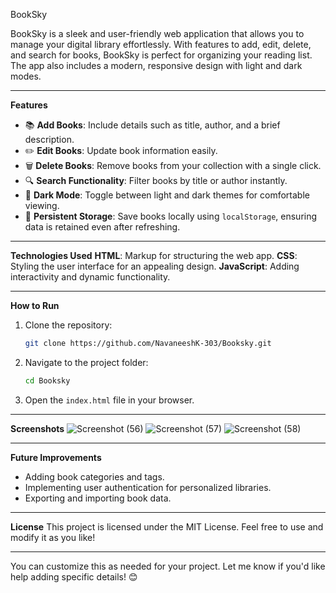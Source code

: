 
BookSky

BookSky is a sleek and user-friendly web application that allows you to manage your digital library effortlessly. With features to add, edit, delete, and search for books, BookSky is perfect for organizing your reading list. The app also includes a modern, responsive design with light and dark modes.

---

**Features**
- 📚 **Add Books**: Include details such as title, author, and a brief description.
- ✏️ **Edit Books**: Update book information easily.
- 🗑️ **Delete Books**: Remove books from your collection with a single click.
- 🔍 **Search Functionality**: Filter books by title or author instantly.
- 🌙 **Dark Mode**: Toggle between light and dark themes for comfortable viewing.
- 💾 **Persistent Storage**: Save books locally using `localStorage`, ensuring data is retained even after refreshing.

---

 **Technologies Used**
 **HTML**: Markup for structuring the web app.
 **CSS**: Styling the user interface for an appealing design.
 **JavaScript**: Adding interactivity and dynamic functionality.

---

 **How to Run**
1. Clone the repository:
   ```bash
   git clone https://github.com/NavaneeshK-303/Booksky.git
   ```
2. Navigate to the project folder:
   ```bash
   cd Booksky
   ```
3. Open the `index.html` file in your browser.

---

 **Screenshots**
![Screenshot (56)](https://github.com/user-attachments/assets/b634bfcd-ff68-4b38-b4bf-6b49694339fd)
![Screenshot (57)](https://github.com/user-attachments/assets/9f575775-f153-42c4-a395-0630ec4ecf82)
![Screenshot (58)](https://github.com/user-attachments/assets/74f53b1a-c8d2-42f6-8893-18c4f6efb760)

---

 **Future Improvements**
- Adding book categories and tags.
- Implementing user authentication for personalized libraries.
- Exporting and importing book data.

---

 **License**
This project is licensed under the MIT License. Feel free to use and modify it as you like!

---

You can customize this as needed for your project. Let me know if you'd like help adding specific details! 😊
